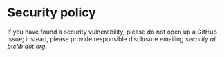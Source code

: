 # Security policy

If you have found a security vulnerability,
please do not open up a GitHub issue; instead,
please provide responsible disclosure emailing _security at btclib dot org_.
